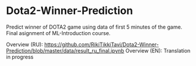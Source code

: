 # Dota2-Winner-Prediction

Predict winner of DOTA2 game using data of first 5 minutes of the game.
Final asignment of ML-Introduction course.

Overview (RU): https://github.com/RikiTikkiTavi/Dota2-Winner-Prediction/blob/master/data/result_ru_final.ipynb
Overview (EN): Translation in progress
